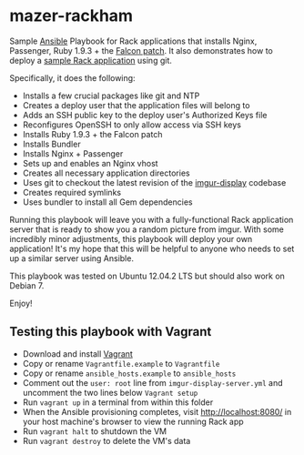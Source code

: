 mazer-rackham
=============

 Sample [Ansible](http://www.ansibleworks.com/) Playbook for Rack applications that installs Nginx, Passenger, Ruby 1.9.3 + the [Falcon patch](https://gist.github.com/funny-falcon/4755042). It also demonstrates how to deploy a [sample Rack application](https://github.com/jlund/imgur-display) using git.

 Specifically, it does the following:

 * Installs a few crucial packages like git and NTP
 * Creates a deploy user that the application files will belong to
 * Adds an SSH public key to the deploy user's Authorized Keys file
 * Reconfigures OpenSSH to only allow access via SSH keys
 * Installs Ruby 1.9.3 + the Falcon patch
 * Installs Bundler
 * Installs Nginx + Passenger
 * Sets up and enables an Nginx vhost
 * Creates all necessary application directories
 * Uses git to checkout the latest revision of the [imgur-display](https://github.com/jlund/imgur-display) codebase
 * Creates required symlinks
 * Uses bundler to install all Gem dependencies

Running this playbook will leave you with a fully-functional Rack application server that is ready to show you a random picture from imgur. With some incredibly minor adjustments, this playbook will deploy your own application! It's my hope that this will be helpful to anyone who needs to set up a similar server using Ansible.

This playbook was tested on Ubuntu 12.04.2 LTS but should also work on Debian 7.

Enjoy!

Testing this playbook with Vagrant
----------------------------------

* Download and install [Vagrant](http://vagrantup.com/)
* Copy or rename `Vagrantfile.example` to `Vagrantfile`
* Copy or rename `ansible_hosts.example` to `ansible_hosts`
* Comment out the `user: root` line from `imgur-display-server.yml` and uncomment
  the two lines below `Vagrant setup`
* Run `vagrant up` in a terminal from within this folder
* When the Ansible provisioning completes, visit [http://localhost:8080/](localhost:8080)
  in your host machine's browser to view the running Rack app
* Run `vagrant halt` to shutdown the VM
* Run `vagrant destroy` to delete the VM's data
